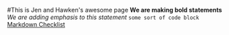 #This is Jen and Hawken's awesome page
**We are making bold statements**
*We are adding emphasis to this statement*
`some sort of code block`
[Markdown Checklist](https://github.com/adam-p/markdown-here/wiki/Markdown-Cheatsheet#links)